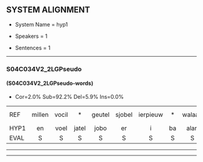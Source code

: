
## SYSTEM ALIGNMENT

- System Name = hyp1

- Speakers = 1

- Sentences = 1

---

### S04C034V2_2LGPseudo

#### (S04C034V2_2LGPseudo-words)

- Cor=2.0%	Sub=92.2%	Del=5.9%	Ins=0.0%

|  |  |  |  |  |  |  |  |  |  |  |  |  |  |  |  |  |  |  |  |  |  |  |  |  |  |  |  |  |  |  |  |  |  |  |  |  |  |  |  |  |  |  |  |  |  |  |  |  |  |  |  |
|:--- |:---:|:---:|:---:|:---:|:---:|:---:|:---:|:---:|:---:|:---:|:---:|:---:|:---:|:---:|:---:|:---:|:---:|:---:|:---:|:---:|:---:|:---:|:---:|:---:|:---:|:---:|:---:|:---:|:---:|:---:|:---:|:---:|:---:|:---:|:---:|:---:|:---:|:---:|:---:|:---:|:---:|:---:|:---:|:---:|:---:|:---:|:---:|:---:|:---:|:---:|:---:|
| REF | millen | vocil | * | geutel | sjobel | ierpieuw | * | walaan | erke*(kerk) | haweel | saarweng | gevicht | eemde | bepoud | orstalk | veten*(vetten) | gefouw | *(gebouw) | vurpaand | * | nizung | fiewon | kneurem | vawaai*(lawaai) | * | * | strellen | zwieten | foetbans | * | oonste | muider | grijnken | schielstaug | prilsood | vloender | milste | * | veurder | kloeien*(koeien) | *t | ulen | orponk | schodig | ijpo | menuur | spreikje | * | * | hiffreeuw | wooien |
| HYP1 | en | voel | jatel | jobo | er | i | ba | alan | gerk | hawel | sarwin | gevicht |  |  |  | eende | bebod | oogstalk | hetten | gegebouw | uur | uband | nezem | knuren | wel | s | s | ellen | weten | vuen | pel | oenste | mede | grenke | gielsda | riloot | de | mils | te | lte | kogen | uh | len | ogponk | shondi | ep | nu | bre | enkio | gifri | woen |
| EVAL | S | S | S | S | S | S | S | S | S | S | S |  | D | D | D | S | S | S | S | S | S | S | S | S | S | S | S | S | S | S | S | S | S | S | S | S | S | S | S | S | S | S | S | S | S | S | S | S | S | S | S |
---

---
